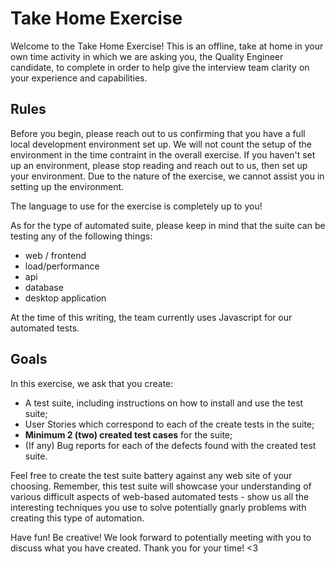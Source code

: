 # Take Home Exercise

Welcome to the Take Home Exercise! This is an offline, take at home in your own time activity in which we are asking you, the Quality Engineer candidate, to complete in order to help give the interview team clarity on your experience and capabilities.

## Rules

Before you begin, please reach out to us confirming that you have a full local development environment set up. We will not count the setup of the environment in the time contraint in the overall exercise. If you haven't set up an environment, please stop reading and reach out to us, then set up your environment. Due to the nature of the exercise, we cannot assist you in setting up the environment. 

The language to use for the exercise is completely up to you! 

As for the type of automated suite, please keep in mind that the suite can be testing any of the following things:

- web / frontend
- load/performance 
- api
- database
- desktop application

At the time of this writing, the team currently uses Javascript for our automated tests.


## Goals

In this exercise, we ask that you create:

- A test suite, including instructions on how to install and use the test suite;
- User Stories which correspond to each of the create tests in the suite;
- **Minimum 2 (two) created test cases** for the suite;
- (If any) Bug reports for each of the defects found with the created test suite.

Feel free to create the test suite battery against any web site of your choosing. Remember, this test suite will showcase your understanding of various difficult aspects of web-based automated tests - show us all the interesting techniques you use to solve potentially gnarly problems with creating this type of automation.

Have fun! Be creative! We look forward to potentially meeting with you to discuss what you have created. Thank you for your time! <3
